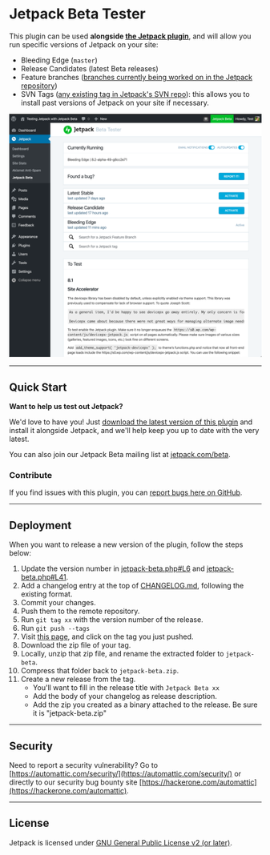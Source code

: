 # Jetpack Beta Tester

This plugin can be used **alongside [the Jetpack plugin](https://wordpress.org/plugins/jetpack/)**, and will allow you run specific versions of Jetpack on your site:
- Bleeding Edge (`master`)
- Release Candidates (latest Beta releases)
- Feature branches ([branches currently being worked on in the Jetpack repository](https://github.com/Automattic/Jetpack/pulls))
- SVN Tags ([any existing tag in Jetpack's SVN repo](https://plugins.svn.wordpress.org/jetpack/tags/)): this allows you to install past versions of Jetpack on your site if necessary.

![Screenshot](./docs/images/screenshot.png "Jetpack Beta UI")

-------

## Quick Start

**Want to help us test out Jetpack?**

We'd love to have you! Just [download the latest version of this plugin](https://github.com/Automattic/jetpack-beta/releases) and install it alongside Jetpack, and we'll help keep you up to date with the very latest.

You can also join our Jetpack Beta mailing list at [jetpack.com/beta](https://jetpack.com/beta).

### Contribute

If you find issues with this plugin, you can [report bugs here on GitHub](https://github.com/Automattic/jetpack-beta/issues/new).

-------

## Deployment

When you want to release a new version of the plugin, follow the steps below:

1. Update the version number in [jetpack-beta.php#L6](https://github.com/Automattic/jetpack-beta/blob/master/jetpack-beta.php#L6) and [jetpack-beta.php#L41](https://github.com/Automattic/jetpack-beta/blob/master/jetpack-beta.php#L41).
2. Add a changelog entry at the top of [CHANGELOG.md](https://github.com/Automattic/jetpack-beta/blob/master/CHANGELOG.md), following the existing format.
3. Commit your changes.
4. Push them to the remote repository.
5. Run `git tag xx` with the version number of the release.
6. Run `git push --tags`
7. Visit [this page](https://github.com/Automattic/jetpack-beta/releases), and click on the tag you just pushed.
8. Download the zip file of your tag.
9. Locally, unzip that zip file, and rename the extracted folder to `jetpack-beta`.
10. Compress that folder back to `jetpack-beta.zip`.
11. Create a new release from the tag.
	- You'll want to fill in the release title with `Jetpack Beta xx`
	- Add the body of your changelog as release description.
	- Add the zip you created as a binary attached to the release. Be sure it is "jetpack-beta.zip"

-------

## Security

Need to report a security vulnerability? Go to [https://automattic.com/security/](https://automattic.com/security/) or directly to our security bug bounty site [https://hackerone.com/automattic](https://hackerone.com/automattic).

-------

## License

Jetpack is licensed under [GNU General Public License v2 (or later)](./LICENSE.txt).
